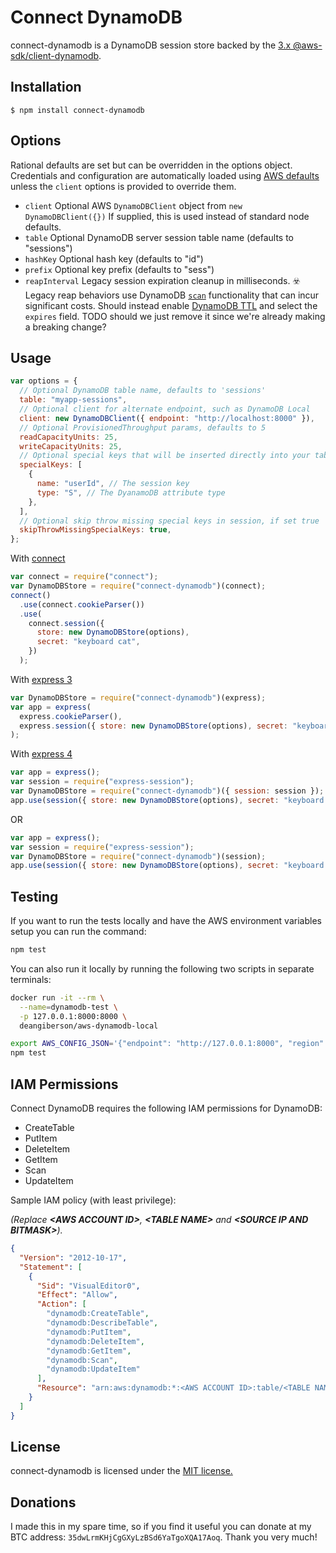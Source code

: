# Connect DynamoDB

connect-dynamodb is a DynamoDB session store backed by the [3.x @aws-sdk/client-dynamodb](https://www.npmjs.com/package/@aws-sdk/client-dynamodb).

## Installation

    $ npm install connect-dynamodb

## Options

Rational defaults are set but can be overridden in the options object.
Credentials and configuration are automatically loaded using [AWS defaults](https://docs.aws.amazon.com/sdk-for-javascript/v3/developer-guide/setting-credentials.html)
unless the `client` options is provided to override them.

- `client` Optional AWS `DynamoDBClient` object from `new DynamoDBClient({})`
  If supplied, this is used instead of standard node defaults.
- `table` Optional DynamoDB server session table name (defaults to "sessions")
- `hashKey` Optional hash key (defaults to "id")
- `prefix` Optional key prefix (defaults to "sess")
- `reapInterval` Legacy session expiration cleanup in milliseconds.
  ☣️ Legacy reap behaviors use DynamoDB [`scan`](https://docs.aws.amazon.com/AWSJavaScriptSDK/v3/latest/clients/client-dynamodb/classes/scancommand.html)
  functionality that can incur significant costs. Should instead enable [DynamoDB TTL](http://docs.aws.amazon.com/amazondynamodb/latest/developerguide/TTL.html)
  and select the `expires` field. TODO should we just remove it since we're already making a breaking change?

## Usage

```js
var options = {
  // Optional DynamoDB table name, defaults to 'sessions'
  table: "myapp-sessions",
  // Optional client for alternate endpoint, such as DynamoDB Local
  client: new DynamoDBClient({ endpoint: "http://localhost:8000" }),
  // Optional ProvisionedThroughput params, defaults to 5
  readCapacityUnits: 25,
  writeCapacityUnits: 25,
  // Optional special keys that will be inserted directly into your table (in addition to remaining in the session)
  specialKeys: [
    {
      name: "userId", // The session key
      type: "S", // The DyanamoDB attribute type
    },
  ],
  // Optional skip throw missing special keys in session, if set true
  skipThrowMissingSpecialKeys: true,
};
```

With [connect](https://github.com/senchalabs/connect)

```js
var connect = require("connect");
var DynamoDBStore = require("connect-dynamodb")(connect);
connect()
  .use(connect.cookieParser())
  .use(
    connect.session({
      store: new DynamoDBStore(options),
      secret: "keyboard cat",
    })
  );
```

With [express 3](http://expressjs.com/en/3x/api.html)

```js
var DynamoDBStore = require("connect-dynamodb")(express);
var app = express(
  express.cookieParser(),
  express.session({ store: new DynamoDBStore(options), secret: "keyboard cat" })
);
```

With [express 4](http://expressjs.com/)

```js
var app = express();
var session = require("express-session");
var DynamoDBStore = require("connect-dynamodb")({ session: session });
app.use(session({ store: new DynamoDBStore(options), secret: "keyboard cat" }));
```

OR

```js
var app = express();
var session = require("express-session");
var DynamoDBStore = require("connect-dynamodb")(session);
app.use(session({ store: new DynamoDBStore(options), secret: "keyboard cat" }));
```

## Testing

If you want to run the tests locally and have the AWS environment variables setup you can run the command:

```bash
npm test
```

You can also run it locally by running the following two scripts in separate terminals:

```bash
docker run -it --rm \
  --name=dynamodb-test \
  -p 127.0.0.1:8000:8000 \
  deangiberson/aws-dynamodb-local
```

```bash
export AWS_CONFIG_JSON='{"endpoint": "http://127.0.0.1:8000", "region": "us-east-1", "accessKeyId": "accesskey", "secretAccessKey": "secretaccesskey"}'
npm test
```

## IAM Permissions

Connect DynamoDB requires the following IAM permissions for DynamoDB:

- CreateTable
- PutItem
- DeleteItem
- GetItem
- Scan
- UpdateItem

Sample IAM policy (with least privilege):

_(Replace **\<AWS ACCOUNT ID\>**, **\<TABLE NAME\>** and **\<SOURCE IP AND BITMASK\>**)._

```json
{
  "Version": "2012-10-17",
  "Statement": [
    {
      "Sid": "VisualEditor0",
      "Effect": "Allow",
      "Action": [
        "dynamodb:CreateTable",
        "dynamodb:DescribeTable",
        "dynamodb:PutItem",
        "dynamodb:DeleteItem",
        "dynamodb:GetItem",
        "dynamodb:Scan",
        "dynamodb:UpdateItem"
      ],
      "Resource": "arn:aws:dynamodb:*:<AWS ACCOUNT ID>:table/<TABLE NAME>"
    }
  ]
}
```

## License

connect-dynamodb is licensed under the [MIT license.](https://github.com/ca98am79/connect-dynamodb/blob/master/LICENSE.txt)

## Donations

I made this in my spare time, so if you find it useful you can donate at my BTC address: `35dwLrmKHjCgGXyLzBSd6YaTgoXQA17Aoq`. Thank you very much!
